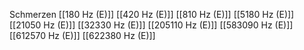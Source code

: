 Schmerzen
[[180 Hz (E)]]
[[420 Hz (E)]]
[[810 Hz (E)]]
[[5180 Hz (E)]]
[[21050 Hz (E)]]
[[32330 Hz (E)]]
[[205110 Hz (E)]]
[[583090 Hz (E)]]
[[612570 Hz (E)]]
[[622380 Hz (E)]]